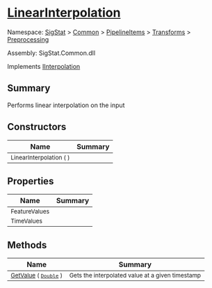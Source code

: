 # [LinearInterpolation](./LinearInterpolation.md)

Namespace: [SigStat]() > [Common](./../../../README.md) > [PipelineItems]() > [Transforms]() > [Preprocessing](./README.md)

Assembly: SigStat.Common.dll

Implements [IInterpolation](./IInterpolation.md)

## Summary
Performs linear interpolation on the input

## Constructors

| Name | Summary | 
| --- | --- | 
| <sub>LinearInterpolation (  )</sub>| <sub></sub>| <br>


## Properties

| Name | Summary | 
| --- | --- | 
| <sub>FeatureValues</sub>| <sub></sub>| <br>
| <sub>TimeValues</sub>| <sub></sub>| <br>


## Methods

| Name | Summary | 
| --- | --- | 
| <sub>[GetValue](./Methods/LinearInterpolation-100663765.md) ( [`Double`](https://docs.microsoft.com/en-us/dotnet/api/System.Double) )</sub>| <sub>Gets the interpolated value at a given timestamp</sub>| <br>


